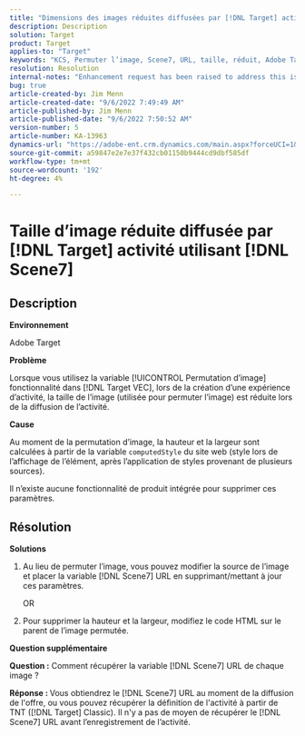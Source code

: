 ```yaml
---
title: "Dimensions des images réduites diffusées par [!DNL Target] activité utilisant Scene7"
description: Description
solution: Target
product: Target
applies-to: "Target"
keywords: "KCS, Permuter l’image, Scene7, URL, taille, réduit, Adobe Target"
resolution: Resolution
internal-notes: "Enhancement request has been raised to address this issue permanentaly"
bug: true
article-created-by: Jim Menn
article-created-date: "9/6/2022 7:49:49 AM"
article-published-by: Jim Menn
article-published-date: "9/6/2022 7:50:52 AM"
version-number: 5
article-number: KA-13963
dynamics-url: "https://adobe-ent.crm.dynamics.com/main.aspx?forceUCI=1&pagetype=entityrecord&etn=knowledgearticle&id=f88b677b-b82d-ed11-9db1-0022480866ad"
source-git-commit: a59847e2e7e37f432cb01150b9444cd9dbf585df
workflow-type: tm+mt
source-wordcount: '192'
ht-degree: 4%

---
```


# Taille d’image réduite diffusée par [!DNL Target] activité utilisant [!DNL Scene7]

## Description

<b>Environnement</b>

Adobe Target

<b>Problème</b>

Lorsque vous utilisez la variable [!UICONTROL Permutation d’image] fonctionnalité dans [!DNL Target VEC], lors de la création d’une expérience d’activité, la taille de l’image (utilisée pour permuter l’image) est réduite lors de la diffusion de l’activité.

<b>Cause</b>

Au moment de la permutation d’image, la hauteur et la largeur sont calculées à partir de la variable `computedStyle` du site web (style lors de l’affichage de l’élément, après l’application de styles provenant de plusieurs sources).

Il n’existe aucune fonctionnalité de produit intégrée pour supprimer ces paramètres.

## Résolution

<b>Solutions</b>

1. Au lieu de permuter l’image, vous pouvez modifier la source de l’image et placer la variable [!DNL Scene7] URL en supprimant/mettant à jour ces paramètres.

   OR

1. Pour supprimer la hauteur et la largeur, modifiez le code HTML sur le parent de l’image permutée.

<b>Question supplémentaire</b>

<b>Question :</b> Comment récupérer la variable [!DNL Scene7] URL de chaque image ? 

<b>Réponse : </b>Vous obtiendrez le [!DNL Scene7] URL au moment de la diffusion de l&#39;offre, ou vous pouvez récupérer la définition de l&#39;activité à partir de TNT ([!DNL Target] Classic). Il n&#39;y a pas de moyen de récupérer le [!DNL Scene7] URL avant l’enregistrement de l’activité.
